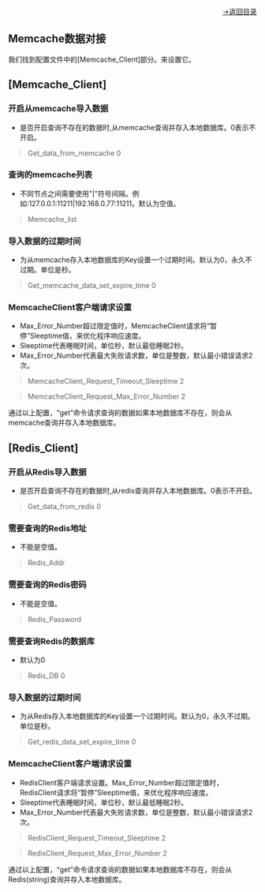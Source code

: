 [<p align="right">->返回目录</p>](0.directory.md)

## Memcache数据对接
我们找到配置文件中的[Memcache_Client]部分。来设置它。  

## [Memcache_Client]
### 开启从memcache导入数据
* 是否开启查询不存在的数据时,从memcache查询并存入本地数据库。0表示不开启。
>Get_data_from_memcache 0

### 查询的memcache列表
* 不同节点之间需要使用"|"符号间隔。例如:127.0.0.1:11211|192.168.0.77:11211。默认为空值。
>Memcache_list 

### 导入数据的过期时间
* 为从memcache存入本地数据库的Key设置一个过期时间。默认为0，永久不过期。单位是秒。
>Get_memcache_data_set_expire_time 0

### MemcacheClient客户端请求设置
* Max_Error_Number超过限定值时，MemcacheClient请求将“暂停”Sleeptime值，来优化程序响应速度。
* Sleeptime代表睡眠时间，单位秒，默认最低睡眠2秒。
* Max_Error_Number代表最大失败请求数，单位是整数，默认最小错误请求2次。
>MemcacheClient_Request_Timeout_Sleeptime 2

>MemcacheClient_Request_Max_Error_Number 2


通过以上配置，“get”命令请求查询的数据如果本地数据库不存在，则会从memcache查询并存入本地数据库。



## [Redis_Client]
### 开启从Redis导入数据
* 是否开启查询不存在的数据时,从redis查询并存入本地数据库。0表示不开启。
>Get_data_from_redis 0

### 需要查询的Redis地址
* 不能是空值。  
>Redis_Addr 

### 需要查询的Redis密码
* 不能是空值。  
>Redis_Password 

### 需要查询Redis的数据库
* 默认为0
>Redis_DB 0

### 导入数据的过期时间
* 为从Redis存入本地数据库的Key设置一个过期时间。默认为0，永久不过期。单位是秒。
>Get_redis_data_set_expire_time 0

### MemcacheClient客户端请求设置
* RedisClient客户端请求设置。Max_Error_Number超过限定值时，RedisClient请求将“暂停”Sleeptime值，来优化程序响应速度。
* Sleeptime代表睡眠时间，单位秒，默认最低睡眠2秒。
* Max_Error_Number代表最大失败请求数，单位是整数，默认最小错误请求2次。
>RedisClient_Request_Timeout_Sleeptime 2

>RedisClient_Request_Max_Error_Number 2


通过以上配置，“get”命令请求查询的数据如果本地数据库不存在，则会从Redis(string)查询并存入本地数据库。